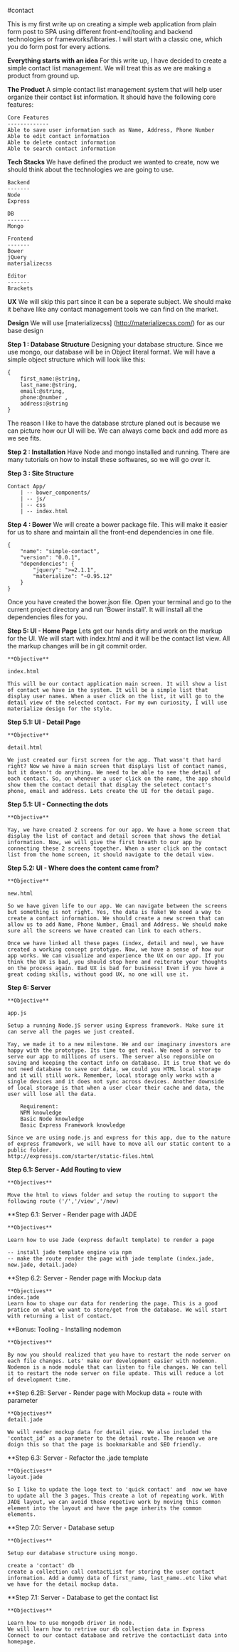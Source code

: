 #contact

This is my first write up on creating a simple web application from plain form post to SPA using different front-end/tooling and backend technologies or frameworks/libraries. I will start with a classic one, which you do form post for every actions. 


**Everything starts with an idea** 
For this write up, I have decided to create a simple contact list management. We will treat this as we are making a product from ground up.


**The Product**
A simple contact list management system that will help user organize their contact list information. It should have the following core features:

    Core Features
    -------------
    Able to save user information such as Name, Address, Phone Number
    Able to edit contact information
    Able to delete contact information
    Able to search contact information


**Tech Stacks**
We have defined the product we wanted to create, now we should think about the technologies we are going to use. 
    
    Backend
    -------
    Node
    Express

    DB
    -------
    Mongo

    Frontend
    -------
    Bower
    jQuery
    materializecss
    
    Editor
    -------
    Brackets
    
    
    
**UX**
We will skip this part since it can be a seperate subject. We should make it behave like any contact management tools we can find on the market.
    

**Design**
We will use [materializecss] (http://materializecss.com/) for as our base design 
    

**Step 1 : Database Structure**
Designing your database structure. Since we use mongo, our database will be in Object literal format. We will have a simple object structure which will look like this:

    {
        first_name:@string,
        last_name:@string,
        email:@string,
        phone:@number ,
        address:@string
    }

The reason I like to have the database strcture planed out is because we can picture how our UI will be. We can always come back and add more as we see fits.
    


**Step 2 : Installation**
Have Node and mongo installed and running. There are many tutorials on how to install these softwares, so we will go over it.



**Step 3 : Site Structure**
    
    Contact App/
        | -- bower_components/
        | -- js/
        | -- css
        | -- index.html



**Step 4 : Bower**
We will create a bower package file. This will make it easier for us to share and maintain all the front-end dependencies in one file.

    {
        "name": "simple-contact",
        "version": "0.0.1",
        "dependencies": {
            "jquery": ">=2.1.1",
            "materialize": "~0.95.12"
        }
    }
    
Once you have created the bower.json file. Open your terminal and go to the current project directory and run 'Bower install'. It will install all the dependencies files for you.
    
    
**Step 5: UI - Home Page**
Lets get our hands dirty and work on the markup for the UI. We will start with index.html and it will be the contact list view. All the markup changes will be in git commit order.

    **Objective**
    
    index.html 
    
    This will be our contact application main screen. It will show a list of contact we have in the system. It will be a simple list that display user names. When a user click on the list, it will go to the detail view of the selected contact. For my own curiosity, I will use materialize design for the style.
    
**Step 5.1: UI - Detail Page**
    
    **Objective**
    
    detail.html
    
    We just created our first screen for the app. That wasn't that hard right? Now we have a main screen that displays list of contact names, but it doesn't do anything. We need to be able to see the detail of each contact. So, on whenever a user click on the name, the app should show them the contact detail that display the seletect contact's phone, email and address. Lets create the UI for the detail page.

    
**Step 5.1: UI - Connecting the dots**

    **Objective**
    
    Yay, we have created 2 screens for our app. We have a home screen that display the list of contact and detail screen that shows the detial information. Now, we will give the first breath to our app by connecting these 2 screens together. When a user click on the contact list from the home screen, it should navigate to the detail view.
    
    
**Step 5.2: UI - Where does the content came from?**
    
    **Objective**
    
    new.html
    
    So we have given life to our app. We can navigate between the screens but something is not right. Yes, the data is fake! We need a way to create a contact information. We should create a new screen that can allow us to add Name, Phone Number, Email and Address. We should make sure all the screens we have created can link to each others. 
    
    Once we have linked all these pages (index, detail and new), we have created a working concept prototype. Now, we have a sense of how our app works. We can visualize and experience the UX on our app. If you think the UX is bad, you should stop here and reiterate your thoughts on the process again. Bad UX is bad for business! Even if you have a great coding skills, without good UX, no one will use it.
    
    
**Step 6: Server**
    
    **Objective**
    
    app.js
    
    Setup a running Node.jS server using Express framework. Make sure it can serve all the pages we just created.
    
    Yay, we made it to a new milestone. We and our imaginary investors are happy with the prototype. Its time to get real. We need a server to serve our app to millions of users. The server also reponsible on saving and keeping the contact info on database. It is true that we do not need database to save our data, we could you HTML local storage 
    and it will still work. Remember, local storage only works with a single devices and it does not sync across devices. Another downside of local storage is that when a user clear their cache and data, the user will lose all the data.  
    
        Requirement:
        NPM knowledge
        Basic Node knowledge
        Basic Express Framework knowledge
    
    Since we are using node.js and express for this app, due to the nature of express framework, we will have to move all our static content to a public folder.
    http://expressjs.com/starter/static-files.html
    
**Step 6.1: Server - Add Routing to view**

    **Objectives**
    
    Move the html to views folder and setup the routing to support the following route ('/','/view','/new)
    
    

**Step 6.1: Server - Render page with JADE

    **Objectives**
    
    Learn how to use Jade (express default template) to render a page
    
    -- install jade template engine via npm
    -- make the route render the page with jade template (index.jade, new.jade, detail.jade)
    
**Step 6.2: Server - Render page with Mockup data

    **Objectives**
    index.jade
    Learn how to shape our data for rendering the page. This is a good pratice on what we want to store/get from the database. We will start with returning a list of contact.
    
   
**Bonus: Tooling - Installing nodemon

    **Objectives**
    
    By now you should realized that you have to restart the node server on each file changes. Lets' make our development easier with nodemon. Nodemon is a node module that can listen to file changes. We can tell it to restart the node server on file update. This will reduce a lot of development time.
        
    
**Step 6.2B: Server - Render page with Mockup data + route with parameter

    **Objectives**
    detail.jade
    
    We will render mockup data for detail view. We also included the 'contact_id' as a parameter to the detail route. The reason we are doign this so that the page is bookmarkable and SEO friendly.
    
    
**Step 6.3: Server - Refactor the .jade template

    **Objectives**
    layout.jade
    
    So I like to update the logo text to 'quick contact' and  now we have to update all the 3 pages. This create a lot of repeating work. With JADE layout, we can avoid these repetive work by moving this common element into the layout and have the page inherits the common elements. 
    
      
**Step 7.0: Server - Database setup    

    **Objectives**
    
    Setup our database structure using mongo.
    
    create a 'contact' db
    create a collection call contactList for storing the user contact information. Add a dummy data of first_name, last_name..etc like what we have for the detail mockup data.
    


**Step 7.1: Server - Database to get the contact list

    **Objectives**
    
    Learn how to use mongodb driver in node.
    We will learn how to retrive our db collection data in Express
    Connect to our contact database and retrive the contactList data into homepage.

